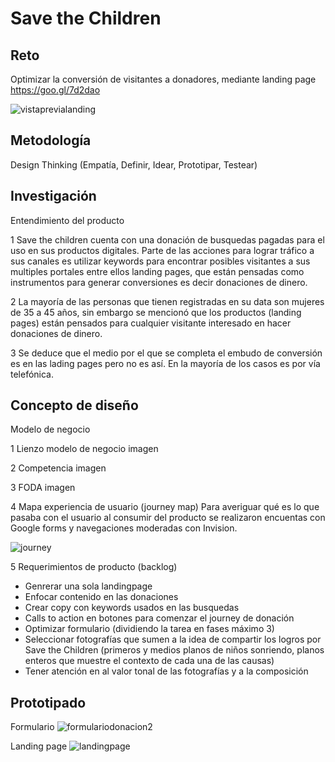 # Save the Children

## Reto

Optimizar la conversión de visitantes a donadores, mediante landing page https://goo.gl/7d2dao


![vistaprevialanding](https://user-images.githubusercontent.com/31232183/38241711-8afed6b8-36f8-11e8-8ee7-821ca9a6bd70.png)

## Metodología

Design Thinking
(Empatía, Definir, Idear, Prototipar, Testear)

## Investigación

Entendimiento del producto

1 Save the children cuenta con una donación de busquedas pagadas para el uso en sus productos digitales. Parte de las acciones para lograr tráfico a sus canales es utilizar keywords para encontrar posibles visitantes a sus multiples portales entre ellos landing pages, que están pensadas como instrumentos para generar conversiones es decir donaciones de dinero.

2 La mayoría de las personas que tienen registradas en su data son mujeres de 35 a 45 años, sin embargo se mencionó que los productos (landing pages) están pensados para cualquier visitante interesado en hacer donaciones de dinero.

3 Se deduce que el medio por el que se completa el embudo de conversión es en las lading pages pero no es así. En la mayoría de los casos es por vía telefónica.

## Concepto de diseño

Modelo de negocio

1 Lienzo modelo de negocio
imagen

2 Competencia
imagen

3 FODA
imagen

4 Mapa experiencia de usuario (journey map)
Para averiguar qué es lo que pasaba con el usuario al consumir del producto se realizaron encuentas con Google forms y navegaciones moderadas con Invision.

![journey](https://user-images.githubusercontent.com/31232183/38241835-d9accb76-36f8-11e8-984f-17c2250dd23e.png)

5 Requerimientos de producto (backlog)
- Genrerar una sola landingpage
- Enfocar contenido en las donaciones
- Crear copy con keywords usados en las busquedas
- Calls to action en botones para comenzar el journey de donación
- Optimizar formulario (dividiendo la tarea en fases máximo 3)
- Seleccionar fotografías que sumen a la idea de compartir los logros por Save the Children (primeros y medios planos de    niños sonriendo, planos enteros que muestre el contexto de cada una de las causas)
- Tener atención en al valor tonal de las fotografías y a la composición

## Prototipado

Formulario
![formulariodonacion2](https://user-images.githubusercontent.com/31232183/38241625-55dfc8d4-36f8-11e8-9b04-faf36f439039.png)

Landing page
![landingpage](https://user-images.githubusercontent.com/31232183/38241555-27f9c726-36f8-11e8-97a1-09451a3c9365.png)

